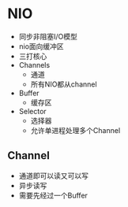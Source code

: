 # NIO
- 同步非阻塞I/O模型
- nio面向缓冲区
-  三打核心
  - Channels
    - 通道
    - 所有NIO都从channel
  - Buffer
    - 缓存区
  - Selector
    - 选择器
    - 允许单进程处理多个Channel

## Channel
- 通道即可以读又可以写
- 异步读写
- 需要先经过一个Buffer
